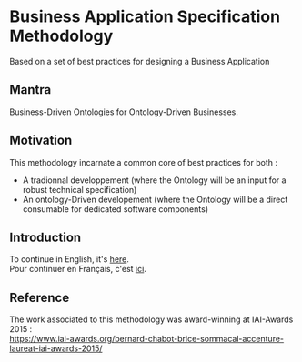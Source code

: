 Business Application Specification Methodology
==
Based on a set of best practices for designing a Business Application

Mantra
-
Business-Driven Ontologies for Ontology-Driven Businesses. 

Motivation
-
This methodology incarnate a common core of best practices for both :
- A tradionnal developpement (where the Ontology will be an input for a robust technical specification)
- An ontology-Driven developement (where the Ontology will be a direct consumable for dedicated software components)

Introduction
-
To continue in English, it's <a href="https://github.com/iPlumb3r/BizApp-Spec-Methodo/blob/master/Introduction_EN.md">here</a>.  
Pour continuer en Français, c'est <a href="https://github.com/iPlumb3r/BizApp-Spec-Methodo/blob/master/Introduction_FR.md">ici</a>.

Reference
-
The work associated to this methodology was award-winning at IAI-Awards 2015 :   
https://www.iai-awards.org/bernard-chabot-brice-sommacal-accenture-laureat-iai-awards-2015/
